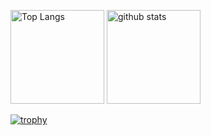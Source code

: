 <p align="left"> 
  <img alt="Top Langs" height="150px" src="https://github-readme-stats.vercel.app/api/top-langs/?username=enomotoryota&layout=compact&count_private=true&show_icons=true&theme=onedark" />
  <img alt="github stats" height="150px" src="https://github-readme-stats.vercel.app/api?username=enomotoryota&count_private=true&show_icons=true&show_icons=true&theme=onedark" />
</p>

[![trophy](https://github-profile-trophy.vercel.app/?username=enomotoryota&theme=onedark&column=7
)](https://github.com/ryo-ma/github-profile-trophy)
